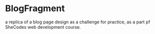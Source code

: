 # BlogFragment

a replica of a blog page design as a challenge for practice,
as a part pf SheCodes web development course.
